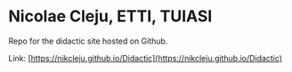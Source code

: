 # Nicolae Cleju, ETTI, TUIASI

Repo for the didactic site hosted on Github.

Link: [https://nikcleju.github.io/Didactic](https://nikcleju.github.io/Didactic)
